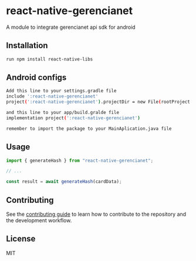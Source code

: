 # react-native-gerencianet

A module to integrate gerencianet api sdk for android

## Installation

```sh
run npm install react-native-libs
```

## Android configs

```sh
Add this line to your settings.gradle file 
include ':react-native-gerencianet'
project(':react-native-gerencianet').projectDir = new File(rootProject.projectDir, '../node_modules/react-native-libs/react-native-gerencianet/android')

and this line to your app/build.gralde file
implementation project(':react-native-gerencianet')

remember to import the package to your MainAplication.java file
```

## Usage

```js
import { generateHash } from "react-native-gerencianet";

// ...

const result = await generateHash(cardData);
```

## Contributing

See the [contributing guide](CONTRIBUTING.md) to learn how to contribute to the repository and the development workflow.

## License

MIT
